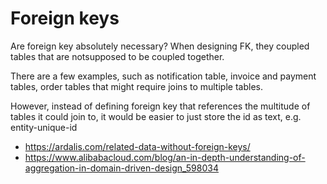 # Foreign keys

Are foreign key absolutely necessary? When designing FK, they coupled tables that are notsupposed to be coupled together.

There are a few examples, such as notification table, invoice and payment tables, order tables that might require joins to multiple tables.

However, instead of defining foreign key that references the multitude of tables it could join to, it would be easier to just store the id as text, e.g. entity-unique-id

- https://ardalis.com/related-data-without-foreign-keys/
- https://www.alibabacloud.com/blog/an-in-depth-understanding-of-aggregation-in-domain-driven-design_598034
